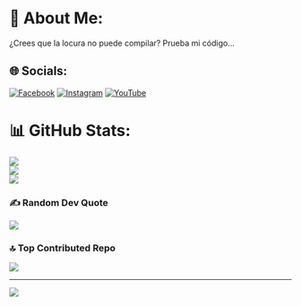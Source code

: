 # 💫 About Me:
¿Crees que la locura no puede compilar? Prueba mi código...


## 🌐 Socials:
[![Facebook](https://img.shields.io/badge/Facebook-%231877F2.svg?logo=Facebook&logoColor=white)](https://web.facebook.com/pinguinos.enojados/) [![Instagram](https://img.shields.io/badge/Instagram-%23E4405F.svg?logo=Instagram&logoColor=white)](https://instagram.com/gatonymous_) [![YouTube](https://img.shields.io/badge/YouTube-%23FF0000.svg?logo=YouTube&logoColor=white)](https://youtube.com/@gatonymous) 
# 📊 GitHub Stats:
![](https://github-readme-stats.vercel.app/api?username=gatonymous&theme=merko&hide_border=false&include_all_commits=true&count_private=false)<br/>
![](https://nirzak-streak-stats.vercel.app/?user=gatonymous&theme=merko&hide_border=false)<br/>
![](https://github-readme-stats.vercel.app/api/top-langs/?username=gatonymous&theme=merko&hide_border=false&include_all_commits=true&count_private=false&layout=compact)

### ✍️ Random Dev Quote
![](https://quotes-github-readme.vercel.app/api?type=horizontal&theme=dark)

### 🔝 Top Contributed Repo
![](https://github-contributor-stats.vercel.app/api?username=gatonymous&limit=5&theme=tokyonight&combine_all_yearly_contributions=true)

---
[![](https://visitcount.itsvg.in/api?id=gatonymous&icon=10&color=0)](https://visitcount.itsvg.in)

<!-- Proudly created with GPRM ( https://gprm.itsvg.in ) -->
